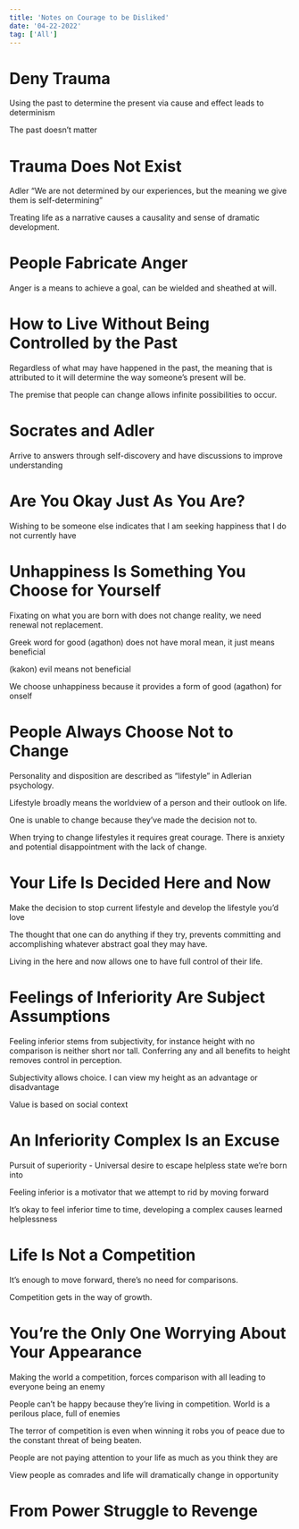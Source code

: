 ```yaml
---
title: 'Notes on Courage to be Disliked'
date: '04-22-2022'
tag: ['All']
---
```


# Deny Trauma

Using the past to determine the present via cause and effect leads to determinism

The past doesn’t matter

# Trauma Does Not Exist

Adler “We are not determined by our experiences, but the meaning we give them is self-determining”

Treating life as a narrative causes a causality and sense of dramatic development.

# People Fabricate Anger

Anger is a means to achieve a goal, can be wielded and sheathed at will.

# How to Live Without Being Controlled by the Past

Regardless of what may have happened in the past, the meaning that is attributed to it will determine the way someone’s present will be.

The premise that people can change allows infinite possibilities to occur.

# Socrates and Adler

Arrive to answers through self-discovery and have discussions to improve understanding

# Are You Okay Just As You Are?

Wishing to be someone else indicates that I am seeking happiness that I do not currently have

# Unhappiness Is Something You Choose for Yourself

Fixating on what you are born with does not change reality, we need renewal not replacement.

Greek word for good (agathon) does not have moral mean, it just means beneficial

(kakon) evil means not beneficial

We choose unhappiness because it provides a form of good (agathon) for onself

# People Always Choose Not to Change

Personality and disposition are described as “lifestyle” in Adlerian psychology.

Lifestyle broadly means the worldview of a person and their outlook on life.

One is unable to change because they’ve made the decision not to.

When trying to change lifestyles it requires great courage. There is anxiety and potential disappointment with the lack of change.

# Your Life Is Decided Here and Now

Make the decision to stop current lifestyle and develop the lifestyle you’d love

The thought that one can do anything if they try, prevents committing and accomplishing whatever abstract goal they may have.

Living in the here and now allows one to have full control of their life.

# Feelings of Inferiority Are Subject Assumptions

Feeling inferior stems from subjectivity, for instance height with no comparison is neither short nor tall. Conferring any and all benefits to height removes control in perception.

Subjectivity allows choice. I can view my height as an advantage or disadvantage

Value is based on social context

# An Inferiority Complex Is an Excuse

Pursuit of superiority - Universal desire to escape helpless state we’re born into

Feeling inferior is a motivator that we attempt to rid by moving forward

It’s okay to feel inferior time to time, developing a complex causes learned helplessness

# Life Is Not a Competition

It’s enough to move forward, there’s no need for comparisons.

Competition gets in the way of growth.

# You’re the Only One Worrying About Your Appearance

Making the world a competition, forces comparison with all leading to everyone being an enemy

People can’t be happy because they’re living in competition.
World is a perilous place, full of enemies

The terror of competition is even when winning it robs you of peace due to the constant threat of being beaten.

People are not paying attention to your life as much as you think they are

View people as comrades and life will dramatically change in opportunity

# From Power Struggle to Revenge

